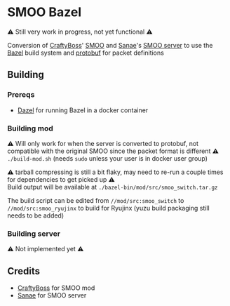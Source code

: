 # SMOO Bazel

:warning: Still very work in progress, not yet functional :warning:

Conversion of [CraftyBoss](https://github.com/CraftyBoss)' [SMOO](https://github.com/CraftyBoss/SuperMarioOdysseyOnline) and [Sanae](https://github.com/Sanae6)'s [SMOO server](https://github.com/Sanae6/SmoOnlineServer) to use the [Bazel](https://bazel.build/) build system and [protobuf](https://protobuf.dev/) for packet definitions


## Building
### Prereqs
* [Dazel](https://github.com/nadirizr/dazel) for running Bazel in a docker container

### Building mod
:warning: Will only work for when the server is converted to protobuf, not compatible with the original SMOO since the packet format is different :warning:  
`./build-mod.sh` (needs `sudo` unless your user is in docker user group)

:warning: tarball compressing is still a bit flaky, may need to re-run a couple times for dependencies to get picked up :warning:  
Build output will be available at `./bazel-bin/mod/src/smoo_switch.tar.gz`

The build script can be edited from `//mod/src:smoo_switch` to `//mod/src:smoo_ryujinx` to build for Ryujinx (yuzu build packaging still needs to be added)

### Building server
:warning: Not implemented yet :warning:

## Credits
* [CraftyBoss](https://github.com/CraftyBoss) for SMOO mod
* [Sanae](https://github.com/Sanae6) for SMOO server
